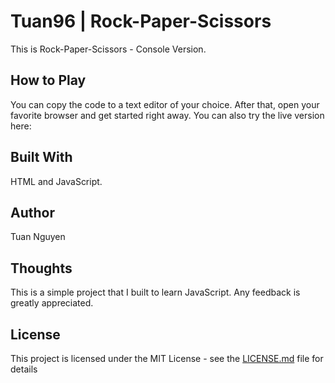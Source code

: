# Tuan96 | Rock-Paper-Scissors

This is Rock-Paper-Scissors - Console Version. 

## How to Play

You can copy the code to a text editor of your choice. After that, open your favorite browser and get started right away.
You can also try the live version here: 

## Built With

HTML and JavaScript. 

## Author

Tuan Nguyen

## Thoughts

This is a simple project that I built to learn JavaScript. Any feedback is greatly appreciated. 

## License

This project is licensed under the MIT License - see the [LICENSE.md](LICENSE.md) file for details
